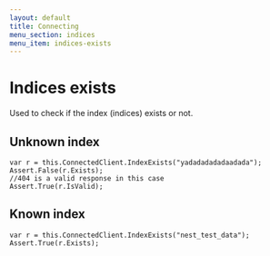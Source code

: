 ```yaml
---
layout: default
title: Connecting
menu_section: indices
menu_item: indices-exists
---
```



# Indices exists

Used to check if the index (indices) exists or not.

## Unknown index 

	var r = this.ConnectedClient.IndexExists("yadadadadadaadada");
	Assert.False(r.Exists);
	//404 is a valid response in this case
	Assert.True(r.IsValid);

## Known index 

	var r = this.ConnectedClient.IndexExists("nest_test_data");
	Assert.True(r.Exists);


